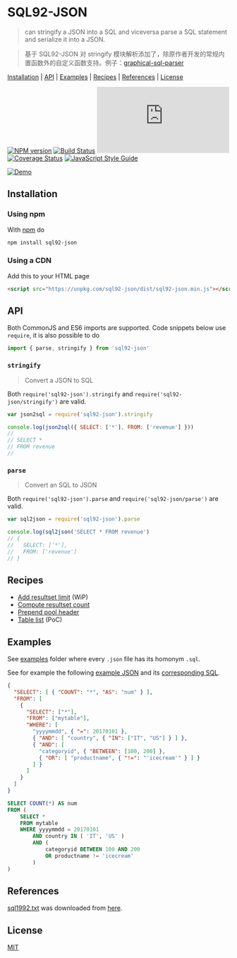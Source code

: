 # SQL92-JSON

> can stringify a JSON into a SQL and viceversa parse a SQL statement and serialize it into a JSON.

> 基于 SQL92-JSON 对 stringify 模块解析添加了，除原作者开发的常规内置函数外的自定义函数支持。例子：[graphical-sql-parser](https://github.com/zhengjialux/graphical-sql-parser)

[Installation](#installation) |
[API](#api) |
[Examples](#examples) |
[Recipes](#recipes) |
[References](#references) |
[License](#license)

[![NPM version](https://badge.fury.io/js/sql92-json.svg)](http://badge.fury.io/js/sql92-json)
[![Build Status](https://travis-ci.org/fibo/SQL92-JSON.svg?branch=master)](https://travis-ci.org/fibo/SQL92-JSON?branch=master)
[![Badge size](https://badge-size.herokuapp.com/fibo/sql92-json/master/dist/sql92-json.min.js)](https://github.com/fibo/sql92-json/blob/master/dist/sql92-json.min.js)
[![Coverage Status](https://coveralls.io/repos/fibo/SQL92-JSON/badge.svg?branch=master)](https://coveralls.io/r/fibo/SQL92-JSON?branch=master)
[![JavaScript Style Guide](https://img.shields.io/badge/code_style-standard-brightgreen.svg)](https://standardjs.com)

[![Demo](//g14n.info/SQL92-JSON/demo.png)](//g14n.info/SQL92-JSON/demo)

## Installation

### Using npm

With [npm](https://npmjs.org/) do

```bash
npm install sql92-json
```

### Using a CDN

Add this to your HTML page

```html
<script src="https://unpkg.com/sql92-json/dist/sql92-json.min.js"></script>
```

## API

Both CommonJS and ES6 imports are supported. Code snippets below use
`require`, it is also possible to do

```javascript
import { parse, stringify } from 'sql92-json'
```

### `stringify`

> Convert a JSON to SQL

Both `require('sql92-json').stringify` and `require('sql92-json/stringify')` are valid.

```javascript
var json2sql = require('sql92-json').stringify

console.log(json2sql({ SELECT: ['*'], FROM: ['revenue'] }))
//
// SELECT *
// FROM revenue
//
```

### `parse`

> Convert an SQL to JSON

Both `require('sql92-json').parse` and `require('sql92-json/parse')` are valid.

```javascript
var sql2json = require('sql92-json').parse

console.log(sql2json('SELECT * FROM revenue')
// {
//   SELECT: ['*'],
//   FROM: ['revenue']
// }
```

## Recipes

* [Add resultset limit](http://g14n.info/SQL92-JSON/recipes/resultset-limit/) (WiP)
* [Compute resultset count](http://g14n.info/SQL92-JSON/recipes/resultset-count/)
* [Prepend pool header](http://g14n.info/SQL92-JSON/recipes/spool-header/)
* [Table list](http://g14n.info/SQL92-JSON/recipes/table-list/) (PoC)

## Examples

See [examples] folder where every `.json` file has its homonym `.sql`.

See for example the following [example JSON][exampleJSON] and its [corresponding SQL][exampleSQL].

```json
{
  "SELECT": [ { "COUNT": "*", "AS": "num" } ],
  "FROM": [
    {
      "SELECT": ["*"],
      "FROM": ["mytable"],
      "WHERE": [
        "yyyymmdd", { "=": 20170101 },
        { "AND": [ "country", { "IN": ["IT", "US"] } ] },
        { "AND": [
          "categoryid", { "BETWEEN": [100, 200] },
          { "OR": [ "productname", { "!=": "'icecream'" } ] }
        ] }
      ]
    }
  ]
}
```

```sql
SELECT COUNT(*) AS num
FROM (
	SELECT *
	FROM mytable
	WHERE yyyymmdd = 20170101
		AND country IN ( 'IT', 'US' )
		AND (
			categoryid BETWEEN 100 AND 200
			OR productname != 'icecream'
		)
)
```

## References

[sql1992.txt](https://github.com/fibo/SQL92-JSON/blob/master/sql1992.txt) was downloaded from [here](http://www.contrib.andrew.cmu.edu/~shadow/sql/sql1992.txt).

## License

[MIT](http://g14n.info/mit-license/)

[examples]: https://github.com/fibo/SQL92-JSON/tree/master/examples
[exampleSQL]: https://github.com/fibo/SQL92-JSON/blob/master/examples/_readme.select.sql
[exampleJSON]: https://github.com/fibo/SQL92-JSON/blob/master/examples/_readme.select.json
